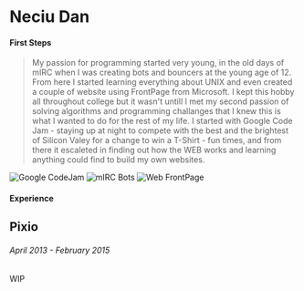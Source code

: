 # Neciu Dan

#### First Steps

> My passion for programming started very young, in the old days of mIRC when I was creating bots and bouncers at the young age of 12. From here I started learning everything about UNIX and even created a couple of website using FrontPage from Microsoft. I kept this hobby all throughout college but it wasn't untill I met my second passion of solving algorithms and programming challanges that I knew this is what I wanted to do for the rest of my life. I started with Google Code Jam - staying up at night to compete with the best and the brightest of Silicon Valey for a change to win a T-Shirt - fun times, and from there it escaleted in finding out how the WEB works and learning anything could find to build my own websites.
> <br/>

![Google CodeJam](https://img.shields.io/static/v1?label=Google&message=CodeJam&color=blue) ![mIRC Bots](https://img.shields.io/static/v1?label=Mirc&message=Bots&color=red) ![Web FrontPage](https://img.shields.io/static/v1?label=Web&message=FrontPage&color=lightgrey)

#### Experience

## Pixio

###### April 2013 - February 2015

WIP
